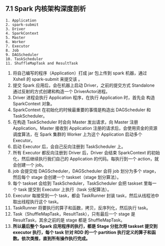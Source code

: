 ## 7.1 Spark 内核架构深度剖析

```
1. Application
2. spark-submit
3. Driver
4. SparkContext
5. Master
6. Worker
7. Executor
8. Job
9. DAGScheduler 
10. TaskScheduler 
11. ShuffleMapTask and ResultTask
```

1. 将自己编写的程序（Application）打成 jar 包上传到 spark 机器，通过 Xshell 的 spark-submit 来提交该 。
2. 提交 Spark 应用后，会在机器上启动 Driver，之前的提交方式 Standalone 通过反射的方式创建和构造一个 DriverActor进程。
3. Driver 进程会执行 Application 程序，在执行 Application 时，首先会 构造 SparkContext 对象。
4. SparkContext 在初始化的时候最重要的事情是构造出 DAGScheduler 和 TaskScheduler。
5. 在构造 TaskScheduler 时会向 Master 发出请求，向 Master 注册 Application。Master 接收到 Application 注册的请求后，会使用资金的资源调度算法，在 Spark 集群的 Worker 上为这个 Application 启动多个 Executor。
7. 启动 Executor 后，会自己反向注册到 TaskScheduler 上。
8. 所有 Executor 都反向注册到 Driver 后，Driver 会结束 SparkContext 的初始化，然后继续执行我们自己的 Application 的代码。每执行到一个 action，就会创建一个 job。
9. job 会提交给 DAGScheduler，DAGScheduler 会将 job 划分为多个 stage，然后每个 stage 会创建一个 taskset（stage 划分算法）。
10. 每个 taskset 会给到 TaskScheduler，TaskScheduler 会把 taskset 里每一个 task 提交到 Executor 上执行（task 分配算法）。
11. Executor 每接受到一个 task，都会 TaskRunner 封装 task，然后从线程池中取出线程执行这个 task。
12. TaskRunner 将要执行的算子和函数，拷贝，反序列化，然后执行 task。
13. Task（ShuffleMapTask，ResultTask），只有最后一个 stage 是 ResultTask，其余之前的是 stage 都是 ShuffleMapTask。
14. **所以最后整个 Spark 应用程序的执行，都是 Stage 分批次将 taskset 提交到 executor 执行，每个 task 针对 RDD 的一个 partition 执行定义的算子和函数。依次类推，直到所有操作执行完成。**